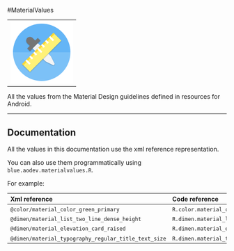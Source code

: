 #MaterialValues

|       |
| :---: |
| ![Logo](images/logo.png) |

All the values from the Material Design guidelines defined in resources for Android.

---

## Documentation

All the values in this documentation use the xml reference representation.

You can also use them programmatically using `blue.aodev.materialvalues.R`.

For example:

| Xml reference | Code reference |
| :--- | :--- |
| `@color/material_color_green_primary`                | `R.color.material_color_green_primary`
| `@dimen/material_list_two_line_dense_height`         | `R.dimen.material_list_two_line_dense_height`
| `@dimen/material_elevation_card_raised`              | `R.dimen.material_elevation_card_raised`
| `@dimen/material_typography_regular_title_text_size` | `R.dimen.material_typography_regular_title_text_size`

